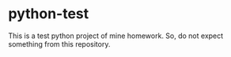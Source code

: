 # python-test
This is a test python project of mine homework. So, do not expect something from this repository. 

